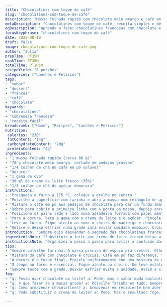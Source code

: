 ```yaml
---
title: "Chocolatines com toque de café"
slug: "chocolatines-com-toque-de-cafe"
description: "Massa folhada rápida com chocolate meio amargo e café em pó. 8 unidades. Sem nozes. Sem glúten. Reposição de ingredientes: creme de leite fresco em vez de leite, e chocolate meio amargo em pedaços maiores. Tempo de fermentação e forno ajustados para escurecer melhor e manter textura crocante. Processo envolve dobra inteligente, porções iguais e atenção ao aroma para não passar do ponto."
metaDescription: "Chocolatines com toque de café, receita simples e deliciosa que combina chocolate meio amargo e café em pó; perfeita para um lanche especial."
ogDescription: "Aprenda a fazer chocolatines francesas com chocolate e café; uma experiência única e saborosa na sua casa."
focusKeyphrase: "chocolatines com toque de café"
date: 2025-08-10
draft: false
image: chocolatines-com-toque-de-cafe.png
author: "Julia"
prepTime: PT35M
cookTime: PT30M
totalTime: PT1H5M
recipeYield: "8 porções"
categories: ["Lanches e Petiscos"]
tags:
- "sabor"
- "dessert"
- "francês"
- "café"
- "chocolate"
keywords:
- "chocolatines"
- "sobremesa francesa"
- "receita fácil"
breadcrumb: ["Home", "Recipes", "Lanches e Petiscos"]
nutrition: 
 calories: "230"
 fatContent: "14g"
 carbohydrateContent: "20g"
 proteinContent: "4g"
ingredients:
- "1 massa folhada rápida (cerca 80 g)"
- "70 g chocolate meio amargo, cortado em pedaços grossos"
- "1/4 colher de chá de café em pó solúvel"
- "Dorure:"
- "1 gema de ovo"
- "30 ml de creme de leite fresco (35%)"
- "1/2 colher de chá de açúcar demerara"
instructions:
- "Preaqueça o forno a 175 °C, coloque a grelha no centro."
- "Polvilhe a superfície com farinha e abra a massa num retângulo de aproximadamente 45 x 28 cm, com cerca de 6 mm de espessura. Corte as bordas para uniformizar. Divida a massa em 8 retângulos iguais, mais largos do que o usual: cerca de 28 x 6 cm."
- "Misture o café em pó aos pedaços de chocolate para dar um fundo amargo e perfumado, ajuda a equilibrar o doce. Coloque a primeira linha de chocolate a 2 cm da borda curta de cada retângulo, a segunda linha aproximadamente a 5 cm do mesmo lado."
- "Dobre para cobrir a primeira linha com a ponta da massa, depois enrole mais duas vezes para criar camadas apertadas. O segredo: pressionar levemente para não abrir, mas sem esmagar a massa, deixando espaços para o ar crescer."
- "Posicione os pains lado a lado numa assadeira forrada com papel manteiga ou tapete de silicone, com a dobra para baixo para não abrir na assadeira. Cubra com filme plástico e deixe crescer em local levemente aquecido, uns 65 minutos até dobrar de volume, perceptível ao toque — suave e arredondado, mas firme."
- "Para a dorure, bata a gema com o creme de leite e o açúcar. Pincele com cuidado todas as superfícies, para um brilho dourado e crocante."
- "Leve ao forno. Fique atento ao som: o cheiro de manteiga e chocolate deve subir em 20 minutos. A cor muda, você vê as bordas dourarem primeiro, o centro ainda fica um pouco claro. Deixe por cerca de 28 minutos para garantir uma crosta firme e interior úmido."
- "Retire e deixe esfriar numa grade para evitar umidade embaixo. Crocante na hora, macio por dentro, com aquele aroma tostado de café que desperta. Se não tiver café, experimente raspas de laranja para variar — dá leveza."
introduction: "Sempre quis desvendar o segredo das chocolatines francesas, aquelas camadas macias e folhadas, recheadas de chocolate escuro. Me perdi um pouco nas etapas da massa tradicional, experimentei massa folhada rápida para ganhar tempo e aprender a sentir o crescimento da operação. O toque do café em pó é uma das minhas descobertas – diz que equilibra o sabor do chocolate e traz aquele aroma que remete às manhãs francesas, você sabe. O preparo é um mix de técnica com intuição, apertar a massa, contar o tempo olhando o tom dourado, sentindo o cheiro. Já fiz com leite integral, creme de leite fresco aqui deu mais brilho na exclusiva dorure, e o açúcar demerara criou um dourado mais natural e menos enjoativo. Fazer chocolatines em casa não é somente receita, é ritual, saber a hora exata de dobrar, de esperar."
ingredientsNote: "Substituir o leite por creme de leite fresco deixa a receita mais rica e a crosta mais brilhante e crocante. O café solúvel é opcional, ainda assim aconselho para quem curte notas amargas que quebram o doce. Chocolate meio amargo em pedaços maiores otimizam o derretimento sem perder textura. Para evitar que a massa grude, sempre polvilhe farinha na superfície e na faca, e não exagere na dobra da massa para ela crescer direito na fermentação. Se não tiver massa folhada rápida, pode usar a tradicional, só que o tempo será maior."
instructionsNote: "Organizei o passo a passo para evitar a confusão das primeiras tentativas com chocolatines. A fermentação é crucial: passar do ponto faz a massa murchar ao invés de crescer; pouco tempo deixa duro. O pincelado da dorure deve ser uniforme e leve para não mascarar as bordas, uso um pincel fino, mergulho pouco no líquido. O forno deve estar na temperatura correta para não queimar rapidamente a crosta antes da massa assar por dentro. Fique de olho no aroma, som do assar – um chiado leve indica que a água da massa está evaporando, é hora de confirmar a cor. Retirar cedo demais e chocolatine fica chiclete, deixar passar cria amargor. Deixar esfriar em grade evita que a base crie umidade, mantém textura crocante certo."
tips:
- "Sempre polvilhe farinha. A massa precisa de espaço pra crescer. Olhe a textura. Deve ser macia mas firme. Cubra bem ao deixar crescer. Não passe do ponto; isso faz murchar."
- "Mistura do café com chocolate é crucial. Café em pó faz diferença, trará notas amargas. Mas não exagere, equilíbrio é essencial. Pode usar raspas de laranja, fica leve, diferente."
- "A dorure é o toque final. Pincele uniformemente com uma mistura de gema, creme. Isso cria crocância. Cuidado para não sobrecarregar. Borda deve brilhar, não queimar."
- "O tempo no forno é essencial. Fique atento ao cheiro. Um leve estalo é sinal de que a água da massa está evaporando. Olhe a cor; dourado é o que buscamos. Retirar cedo demais, fica chiclete."
- "Sempre teste com a grade. Deixar esfriar evita a umidade. Assim a crosta fica crocante. Armazenar em recipiente arejado. Não usar plástico, isso amolece."
faq:
- "q: Posso usar chocolate ao leite? a: Pode, mas o sabor muda bastante. O amargo do meio amargo equilibra o doce. Pense no resultado final."
- "q: O que fazer se a massa gruda? a: Polvilhe farinha em tudo. Sempre, desde o início. Use utensílios secos e limpos. Isso facilita. A chave é manter a massa solta."
- "q: Como armazenar chocolatines? a: Armazenar em recipiente bem aberto. Um ou dois dias, sim. Não coloque na geladeira. Isso faz a crosta encharcar e perder o crocante."
- "q: Pode substituir o creme de leite? a: Pode. Mas o resultado foge. O creme traz brilho e maciez. Testei com leite, não é a mesma coisa, menos próximo do que você quer."

---
```

